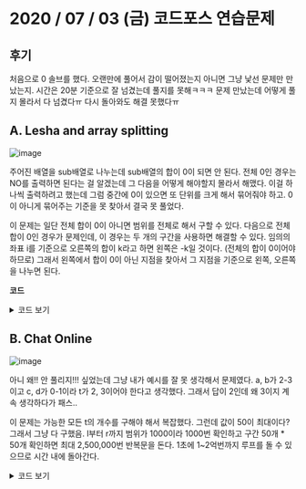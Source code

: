 # 2020 / 07 / 03 (금) 코드포스 연습문제

## 후기

처음으로 0 솔브를 했다. 오랜만에 풀어서 감이 떨어졌는지 아니면 그냥 낯선 문제만 만났는지. 시간은 20분 기준으로 잘 넘겼는데 풀지를 못해ㅋㅋㅋ 문제 만났는데 어떻게 풀지 몰라서 다 넘겼다ㅠ 다시 돌아와도 해결 못했다ㅠ

## A. Lesha and array splitting

![image](https://user-images.githubusercontent.com/50068946/86440868-330be780-bd46-11ea-9308-3b329f42033b.png)

주어진 배열을 sub배열로 나누는데 sub배열의 합이 0이 되면 안 된다. 전체 0인 경우는 NO를 출력하면 된다는 걸 알겠는데 그 다음을 어떻게 해야할지 몰라서 해맸다. 이걸 하나씩 출력하려고 했는데 그럼 중간에 0이 있으면 또 단위를 크게 해서 묶어줘야 하고. 0이 아니게 묶어주는 기준을 못 찾아서 결국 못 풀었다. 


이 문제는 일단 전체 합이 0이 아니면 범위를 전체로 해서 구할 수 있다. 다음으로 전체 합이 0인 경우가 문제인데, 이 경우는 두 개의 구간을 사용하면 해결할 수 있다. 임의의 좌표 i를 기준으로 오른쪽의 합이 k라고 하면 왼쪽은 -k일 것이다. (전체의 합이 0이어야 하므로) 그래서 왼쪽에서 합이 0이 아닌 지점을 찾아서 그 지점을 기준으로 왼쪽, 오른쪽을 나누면 된다.

**코드**

<details>
    <summary>코드 보기</summary>

[내 코드](https://github.com/mimseong/CodeforcePractice/blob/master/Practice22_200703/A_Lesha_and_array_splitting.cpp)


북님 코드

```
#include <iostream>
#include <algorithm>
#include <vector>
#include <string>
#include <functional>
#include <string>
#include <queue>
#include <stack>
#include <set>
#include <map>
#define xx first
#define yy second
 
using namespace std;
using i64 = long long;
using ii = pair<int, int>;
using ii64 = pair<i64, i64>;
 
int main() {
    int n;
    scanf("%d", &n);

    vector<int> psum(n + 1);

    for (int i = 1; i <= n; i++)
    {
        scanf("%d", &psum[i]);
        psum[i] += psum[i-1];
    }

    if (psum[n] != 0)
    {
        printf("YES\n1\n1 %d", n);
        return 0;
    }

    for (int i = 1; i <= n; i++)
    {
        if (psum[i] != 0)
        {
            printf("YES\n2\n%d %d\n%d %d\n", 1, i, i+1, n);
            return 0;
        }
    }
    
    printf("NO\n");
    return 0;
}

```

오! 합을 구하는 부분을 부분합으로 미리 계산해놨다. 생각해보니 기존 배열이 필요 없었네. psum[n]이 전체 합이 될 거거라 psum[n]이 0이 아니면 전체를 답으로 삼고 아니라면 배열 전체를 다 확인하면서 psum 배열이 0이 아닌 값을 찾는다. 찾지 못한다면 이 때는 배열이 전부 0일 때 이므로 NO를 출력한다. 

</details>

## B. Chat Online


![image](https://user-images.githubusercontent.com/50068946/86460299-1a5dfa80-bd63-11ea-9cc4-b22eade22f35.png)

아니 왜!! 안 풀리지!!! 싶었는데 그냥 내가 예시를 잘 못 생각해서 문제였다. a, b가 2-3이고 c, d가 0-1이라 t가 2, 3이어야 한다고 생각했다. 그래서 답이 2인데 왜 3이지 계속 생각하다가 패스.. 


이 문제는 가능한 모든 t의 개수를 구해야 해서 복잡했다. 그런데 값이 50이 최대이다? 그래서 그냥 다 구했음. l부터 r까지 범위가 1000이라 1000번 확인하고 구간 50개 * 50개 확인하면 최대 2,500,000번 반복문을 돈다. 1초에 1~2억번까지 루프를 돌 수 있으므로 시간 내에 돌아간다. 


<details>
    <summary>코드 보기</summary>

[내 코드](https://github.com/mimseong/CodeforcePractice/blob/master/Practice22_200703/B_Chat_Online.cpp)

```
#include <iostream>
#include <algorithm>
#include <vector>
#include <string>
#include <functional>
#include <string>
#include <queue>
#include <stack>
#include <set>
#include <map>
#define xx first
#define yy second
 
using namespace std;
using i64 = long long;
using ii = pair<int, int>;
using ii64 = pair<i64, i64>;
 
int main() {
    int p, q, l, r;
    scanf("%d %d %d %d", &p, &q, &l, &r);
 
    vector<ii> a(p);
    vector<ii> c(q);
 
    for (int i = 0; i < p; i++)
        scanf("%d %d", &a[i].xx, &a[i].yy);
    for (int i = 0; i < q; i++)
        scanf("%d %d", &c[i].xx, &c[i].yy);
 
    int count = 0;
    for (int i = l ; i <= r; i++)
    {
        bool is_find = false;
        for (int j = 0; j < p; j++)
        {
            for (int k = 0; k < q; k++)
            {
                if (a[j].xx <= (c[k].yy + i) && (c[k].yy + i) <= a[j].yy)
                {
                    is_find = true;
                    break;
                }
                else if (a[j].xx <= (c[k].xx + i) && (c[k].xx + i) <= a[j].yy)
                {
                    is_find = true;
                    break;
                }
            }
            if (is_find)
            {
                count++;
                break;
            }
        }
    }
    
    printf("%d\n", count);
    return 0;
}
```

처음 작성한 코드이다. l부터 r까지 확인하면서 a와 c의 범위가 겹치는지 확인했다. 

![image](https://user-images.githubusercontent.com/50068946/86467758-f3a6c080-bd70-11ea-825e-db820ccdc4bc.png)

위 사진처럼 겹치는 부분을 확인했는데 틀렸다.. 오만 범위 테스트 했는데 도저히 모르겠어서 북님에게 물어봤더니 c가 a를 포함하는 범위를 빼먹었다고(!) 알려줬다.

```
else if ((c[k].xx + i) <= a[j].xx && a[j].yy <= (c[k].yy + i))
{
    is_find = true;
    break;
}
```

그래서 c가 a를 확인하는 부분을 추가했고 통과했다! 그리고 이렇게 범위 확인하는 부분은 조건을 아래와 같이 하면 편하다고 추천 받았다. 

```
if (max(a[j].xx, (c[k].xx + i)) <= min(a[j].yy, (c[k].yy + i)))
{
    is_find = true;
    break;
}
```




</details>





